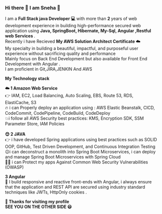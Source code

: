 ### Hi there  👋  I am Sneha :raising_hand: 
I am a <b> Full Stack java Developer :computer:</b> with more than <b>2 </b>years of web development experience in building high-performance  secured web application using <b> Java, SpringBoot, Hibernate, My-Sql, Angular ,Restful web Services </b>.<br>
Recently i have Recieved <b>My AWS Solution Architect Certificate 
:cloud: </b><br>
My specialty in building a beautiful, impactful, and purposeful user experience without sacrificing quality and performance <br>
Mainly focus on Back End Development but also available for Front End Development with Angular . <br>I am proficient in Git,JIRA,JENKIN And AWS

<b> My Technology stack</b><br>

<b>:cloud: 1 Amazon Web Service </b> <br>
:point_right:  IAM, EC2, Load Balancing, Auto Scaling, EBS, Route 53, RDS, ElastiCache, S3<br>
:fire:  i can Properly deploy an application using : AWS Elastic Beanstalk, CICD, CodeCommit, CodePipeline, CodeBuild, CodeDeploy<br>
:boom:i follow all AWS Security best practices: KMS, Encryption SDK, SSM Parameter Store, IAM Policies<br><br>
<b> :blush: 2 JAVA</b><br>
:point_right: i have developed Spring applications using best practices such as SOLID OOP, GitHub, Test Driven Development, and Continuous Integration Testing<br>
:wink:i can deconstruct a monolith into Spring Boot Microservices, i can deploy and manage Spring Boot Microservices with Spring Cloud<br>
:ok_woman: i can Protect my apps Against Common Web Security Vulnerabilities (OWASP)<br>

<b>3 Angular </b><br>
:information_desk_person: I build responsive and reactive front-ends with Angular, i always ensure that the application and REST API are secured using industry standard techniques like JWTs, HttpOnly cookies .

<b> :pray: Thanks for visiting my profile <br>
  SEE YOU ON THE OTHER SIDE :smiley: </b>

<!--
**JAgOneill/JAgOneill** is a ✨ _special_ ✨ repository because its `README.md` (this file) appears on your GitHub profile.

- 🔭 I’m currently working on ...
- 🌱 I’m currently learning ...
- 👯 I’m looking to collaborate on ...
- 🤔 I’m looking for help with ...
- 💬 Ask me about ...
- 📫 How to reach me: ...
- 😄 Pronouns: ...
- ⚡ Fun fact: ...
-->
